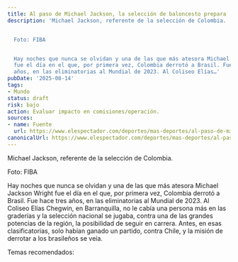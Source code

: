 ```yaml
---
title: Al paso de Michael Jackson, la selección de baloncesto prepara
description: 'Michael Jackson, referente de la selección de Colombia.


  Foto: FIBA


  Hay noches que nunca se olvidan y una de las que más atesora Michael Jackson Wright
  fue el día en el que, por primera vez, Colombia derrotó a Brasil. Fue hace tres
  años, en las eliminatorias al Mundial de 2023. Al Coliseo Elías…'
pubDate: '2025-08-14'
tags:
- Mundo
status: draft
risk: bajo
action: Evaluar impacto en comisiones/operación.
sources:
- name: Fuente
  url: https://www.elespectador.com/deportes/mas-deportes/al-paso-de-michael-jackson-la-seleccion-colombia-de-baloncesto-prepara-la-americup/
canonicalUrl: https://www.elespectador.com/deportes/mas-deportes/al-paso-de-michael-jackson-la-seleccion-colombia-de-baloncesto-prepara-la-americup/
---
```

Michael Jackson, referente de la selección de Colombia.

Foto: FIBA

Hay noches que nunca se olvidan y una de las que más atesora Michael Jackson Wright fue el día en el que, por primera vez, Colombia derrotó a Brasil. Fue hace tres años, en las eliminatorias al Mundial de 2023. Al Coliseo Elías Chegwin, en Barranquilla, no le cabía una persona más en las graderías y la selección nacional se jugaba, contra una de las grandes potencias de la región, la posibilidad de seguir en carrera. Antes, en esas clasificatorias, solo habían ganado un partido, contra Chile, y la misión de derrotar a los brasileños se veía.

Temas recomendados: